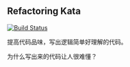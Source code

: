 ## Refactoring Kata

[![Build Status](https://travis-ci.org/aikin/refactoring-kata.svg?branch=master)](https://travis-ci.org/aikin/refactoring-kata)


提高代码品味，写出逻辑简单好理解的代码。

为什么写出来的代码让人很难懂？